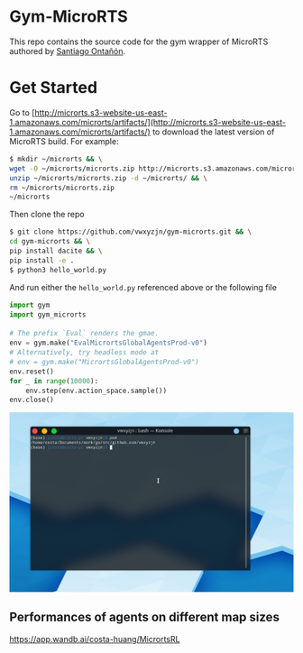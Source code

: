 # Gym-MicroRTS

This repo contains the source code for the gym wrapper of MicroRTS authored by [Santiago Ontañón](https://github.com/santiontanon/microrts). 

# Get Started

Go to [http://microrts.s3-website-us-east-1.amazonaws.com/microrts/artifacts/](http://microrts.s3-website-us-east-1.amazonaws.com/microrts/artifacts/) to download the latest version of MicroRTS build. For example:

```bash
$ mkdir ~/microrts && \
wget -O ~/microrts/microrts.zip http://microrts.s3.amazonaws.com/microrts/artifacts/201910011635.microrts.zip && \
unzip ~/microrts/microrts.zip -d ~/microrts/ && \
rm ~/microrts/microrts.zip
~/microrts
```

Then clone the repo

```bash
$ git clone https://github.com/vwxyzjn/gym-microrts.git && \
cd gym-microrts && \
pip install dacite && \
pip install -e .
$ python3 hello_world.py
```

And run either the `hello_world.py` referenced above or the following file
```python
import gym
import gym_microrts

# The prefix `Eval` renders the gmae.
env = gym.make("EvalMicrortsGlobalAgentsProd-v0")
# Alternatively, try headless mode at
# env = gym.make("MicrortsGlobalAgentsProd-v0")
env.reset()
for _ in range(10000):
    env.step(env.action_space.sample())
env.close()
```
![demo.gif](demo.gif)


## Performances of agents on different map sizes

https://app.wandb.ai/costa-huang/MicrortsRL
